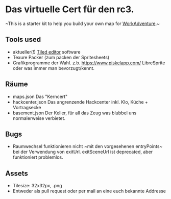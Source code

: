 # Das virtuelle Cert für den rc3.
~This is a starter kit to help you build your own map for [WorkAdventure](https://workadventu.re).~

## Tools used

- aktueller(!) [Tiled editor](https://www.mapeditor.org/) software
- Texure Packer (zum packen der Spritesheets)
- Grafikprogramme der Wahl. z.b. https://www.piskelapp.com/ LibreSprite oder was immer man bevorzugt/kennt.

## Räume
- maps.json Das "Kerncert" 
- hackcenter.json Das angrenzende Hackcenter inkl. Klo, Küche + Vortragsecke
- basement.json Der Keller, für all das Zeug was blubbel uns normalerweise verbietet.

## Bugs
- Raumwechsel funktionieren nicht ~mit den vorgesehenen entryPoints~ bei der Verwendung von exitUrl. exitSceneUrl ist deprecated, aber funktioniert problemlos.

## Assets
- Tilesize: 32x32px, .png
- Entweder als pull request oder per mail an eine euch bekannte Addresse

